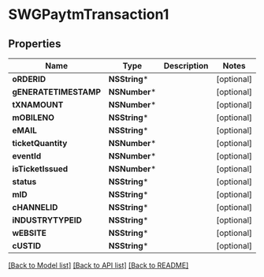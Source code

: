 # SWGPaytmTransaction1

## Properties
Name | Type | Description | Notes
------------ | ------------- | ------------- | -------------
**oRDERID** | **NSString*** |  | [optional] 
**gENERATETIMESTAMP** | **NSNumber*** |  | [optional] 
**tXNAMOUNT** | **NSNumber*** |  | [optional] 
**mOBILENO** | **NSString*** |  | [optional] 
**eMAIL** | **NSString*** |  | [optional] 
**ticketQuantity** | **NSNumber*** |  | [optional] 
**eventId** | **NSNumber*** |  | [optional] 
**isTicketIssued** | **NSNumber*** |  | [optional] 
**status** | **NSString*** |  | [optional] 
**mID** | **NSString*** |  | [optional] 
**cHANNELID** | **NSString*** |  | [optional] 
**iNDUSTRYTYPEID** | **NSString*** |  | [optional] 
**wEBSITE** | **NSString*** |  | [optional] 
**cUSTID** | **NSString*** |  | [optional] 

[[Back to Model list]](../README.md#documentation-for-models) [[Back to API list]](../README.md#documentation-for-api-endpoints) [[Back to README]](../README.md)


